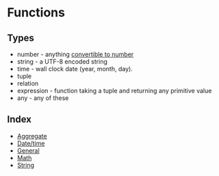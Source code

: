 # Functions

## Types

* number - anything [convertible to number](/db/core/Value.cpp#L156)
* string - a UTF-8 encoded string
* time - wall clock date (year, month, day).
* tuple
* relation
* expression - function taking a tuple and returning any primitive value
* any - any of these

## Index

* [Aggregate](Functions/Aggregate.md)
* [Date/time](Functions/Datetime.md)
* [General](Functions/General.md)
* [Math](Functions/Math.md)
* [String](Functions/String.md)
